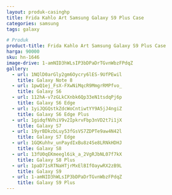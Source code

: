 ```yaml
---
layout: produk-casinghp
title: Frida Kahlo Art Samsung Galaxy S9 Plus Case
categories: samsung
tags: galaxy

# Produk
product-title: Frida Kahlo Art Samsung Galaxy S9 Plus Case
harga: 90000
sku: hn-1646
image-drive: 1-amNID3hWLsIP3bDPaDrTGvnWbzFPdqZ
gallery:
  - url: 1NQlD0arGly2gm6Oycry6lES-9UfPEwil
    title: Galaxy Note 8
  - url: 1pwQ1ej_FsX-FXwNiMqcR9MmgrRMPfvo_
    title: Galaxy S6
  - url: 112hA-v7zGLkCXnbk6Qp33eN1tsdqPj6p
    title: Galaxy S6 Edge
  - url: 1yiJQGQstkZdcWoCntiwtYY9A5jJ4ngiZ
    title: Galaxy S6 Edge Plus
  - url: 1gidqfNVhiV9v2IpkrvFbp3nVD2t7i1jX
    title: Galaxy S7
  - url: 19yrBDkzbLuy53fGsVS7ZDPTe9aw4N42l
    title: Galaxy S7 Edge
  - url: 1GQKuhhv_unPaydIxBu8z4Se8LRNkHDHJ
    title: Galaxy S8
  - url: 13fU0qEKmeegl6ik_a_2VgRJbNL07f7kX
    title: Galaxy S8 Plus
  - url: 1paD71sRTNaHTjrMxElBIfOaywRX2zB9L
    title: Galaxy S9
  - url: 1-amNID3hWLsIP3bDPaDrTGvnWbzFPdqZ
    title: Galaxy S9 Plus
---
```

